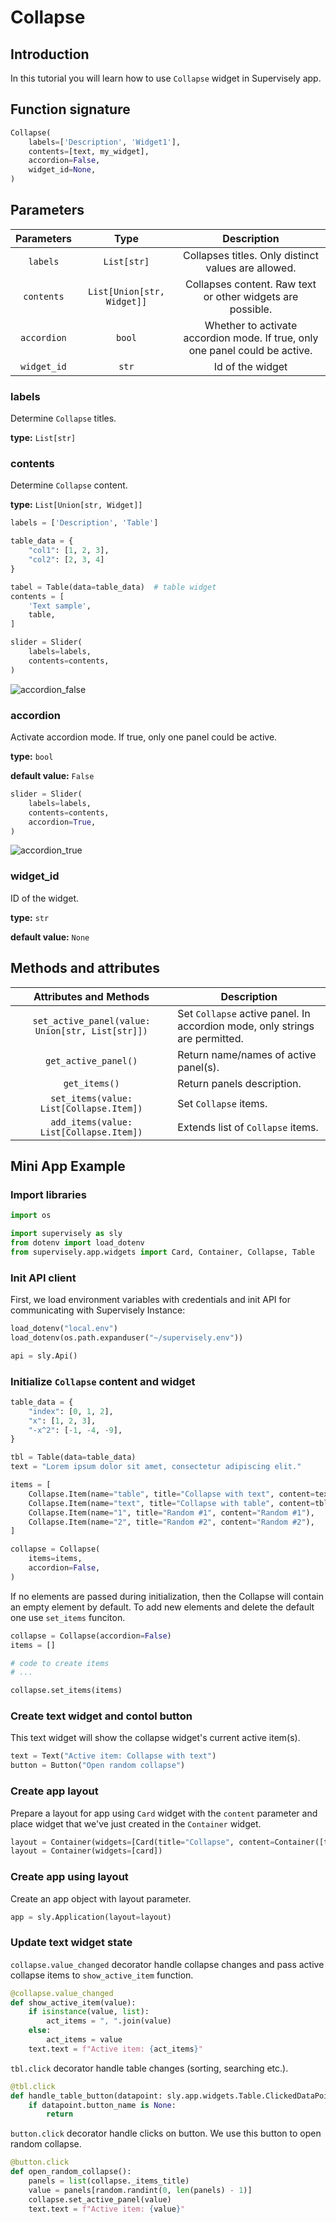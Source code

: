 # Collapse

## Introduction

In this tutorial you will learn how to use `Collapse` widget in Supervisely app.

<!-- [Read this tutorial in developer portal.](https://developer.supervise.ly/app-development/apps-with-gui/collapse) -->

## Function signature

```python
Collapse(
    labels=['Description', 'Widget1'],
    contents=[text, my_widget],
    accordion=False,
    widget_id=None,
)
```

## Parameters

| Parameters  |            Type            |                                 Description                                  |
| :---------: | :------------------------: | :--------------------------------------------------------------------------: |
|  `labels`   |        `List[str]`         |                               Collapses titles. Only distinct values are allowed.                              |
| `contents`  | `List[Union[str, Widget]]` |          Collapses content. Raw text or other widgets are possible.          |
| `accordion` |           `bool`           | Whether to activate accordion mode. If true, only one panel could be active. |
| `widget_id` |           `str`            |                               Id of the widget                               |

### labels

Determine `Collapse` titles.

**type:** `List[str]`


### contents

Determine `Collapse` content.

**type:** `List[Union[str, Widget]]`

```python
labels = ['Description', 'Table']

table_data = {
    "col1": [1, 2, 3],
    "col2": [2, 3, 4]
}

tabel = Table(data=table_data)  # table widget
contents = [
    'Text sample',
    table,
]

slider = Slider(
    labels=labels,
    contents=contents,
)
```

![accordion_false](https://user-images.githubusercontent.com/87002239/228161946-279b1647-e765-43cc-8130-796a6214309b.gif)


### accordion

Activate accordion mode. If true, only one panel could be active.

**type:** `bool`

**default value:** `False`

```python
slider = Slider(
    labels=labels,
    contents=contents,
    accordion=True,
)
```

![accordion_true](https://user-images.githubusercontent.com/87002239/228161318-9a734351-0b9d-4c73-a27c-3e88fc30d52a.gif)


### widget_id

ID of the widget.

**type:** `str`

**default value:** `None`

## Methods and attributes

|              Attributes and Methods              | Description                                                                 |
| :----------------------------------------------: | --------------------------------------------------------------------------- |
| `set_active_panel(value: Union[str, List[str]])` | Set `Collapse` active panel. In accordion mode, only strings are permitted. |
|               `get_active_panel()`               | Return name/names of active panel(s).                                       |
|                  `get_items()`                   | Return panels description.                                                  |
|     `set_items(value: List[Collapse.Item])`      | Set `Collapse` items.                                                       |
|     `add_items(value: List[Collapse.Item])`      | Extends list of `Collapse` items. |

## Mini App Example

<!-- You can find this example in our Github repository:

[supervisely-ecosystem/ui-widgets-demos/layouts-and-containers/015_collapse/src/main.py](https://github.com/supervisely-ecosystem/ui-widgets-demos/blob/master/layouts-and-containers/015_collapse/src/main.py) -->

### Import libraries

```python
import os

import supervisely as sly
from dotenv import load_dotenv
from supervisely.app.widgets import Card, Container, Collapse, Table
```

### Init API client

First, we load environment variables with credentials and init API for communicating with Supervisely Instance:

```python
load_dotenv("local.env")
load_dotenv(os.path.expanduser("~/supervisely.env"))

api = sly.Api()
```

### Initialize `Collapse` content and widget

```python
table_data = {
    "index": [0, 1, 2],
    "x": [1, 2, 3],
    "-x^2": [-1, -4, -9],
}

tbl = Table(data=table_data)
text = "Lorem ipsum dolor sit amet, consectetur adipiscing elit."

items = [
    Collapse.Item(name="table", title="Collapse with text", content=text),
    Collapse.Item(name="text", title="Collapse with table", content=tbl),
    Collapse.Item(name="1", title="Random #1", content="Random #1"),
    Collapse.Item(name="2", title="Random #2", content="Random #2"),
]

collapse = Collapse(
    items=items,
    accordion=False,
)
```

If no elements are passed during initialization, then the Collapse will contain an empty element by default. To add new elements and delete the default one use `set_items` funciton.

```python
collapse = Collapse(accordion=False)
items = []

# code to create items
# ...

collapse.set_items(items) 
```

### Create text widget and contol button

This text widget will show the collapse widget's current active item(s).

```python
text = Text("Active item: Collapse with text")
button = Button("Open random collapse")
```

### Create app layout

Prepare a layout for app using `Card` widget with the `content` parameter and place widget that we've just created in the `Container` widget.

```python
layout = Container(widgets=[Card(title="Collapse", content=Container([text, collapse, button]))])
layout = Container(widgets=[card])
```

### Create app using layout

Create an app object with layout parameter.

```python
app = sly.Application(layout=layout)
```

### Update text widget state

`collapse.value_changed` decorator handle collapse changes and pass active collapse items to `show_active_item` function. 

```python
@collapse.value_changed
def show_active_item(value):
    if isinstance(value, list):
        act_items = ", ".join(value)
    else:
        act_items = value
    text.text = f"Active item: {act_items}"
```

`tbl.click` decorator handle table changes (sorting, searching etc.).
```python
@tbl.click
def handle_table_button(datapoint: sly.app.widgets.Table.ClickedDataPoint):
    if datapoint.button_name is None:
        return
```

`button.click` decorator handle clicks on button. We use this button to open random collapse.
```python
@button.click
def open_random_collapse():
    panels = list(collapse._items_title)
    value = panels[random.randint(0, len(panels) - 1)]
    collapse.set_active_panel(value)
    text.text = f"Active item: {value}"
```